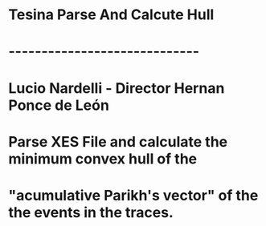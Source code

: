 # Tesina Parse And Calcute Hull
# -----------------------------
# Lucio Nardelli - Director Hernan Ponce de León
#
# Parse XES File and calculate the minimum convex hull of the
# "acumulative Parikh's vector" of the the events in the traces.
